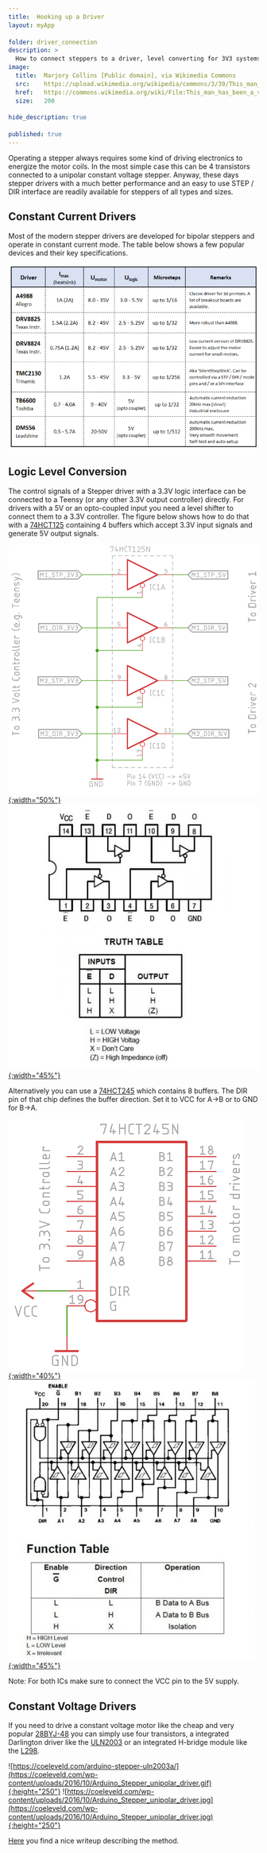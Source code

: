 ```yaml
---
title:  Hooking up a Driver
layout: myApp

folder: driver_connection
description: >
  How to connect steppers to a driver, level converting for 3V3 systems, timings.
image:       
  title:  Marjory Collins [Public domain], via Wikimedia Commons
  src:    https://upload.wikimedia.org/wikipedia/commons/3/39/This_man_has_been_a_volunteer_fire_engine_driver_for_twenty-three_years_8d23545v.jpg
  href:   https://commons.wikimedia.org/wiki/File:This_man_has_been_a_volunteer_fire_engine_driver_for_twenty-three_years_8d23545v.jpg
  size:   200

hide_description: true

published: true
---
```

<p></p>


Operating a stepper always requires some kind of driving electronics to energize the motor coils. In the
most simple case this can be 4 transistors connected to a unipolar constant voltage stepper.
Anyway, these days stepper drivers with a much better performance and an easy to use STEP / DIR
interface are readily available for steppers of all types and sizes. 

## Constant Current Drivers

Most of the modern stepper drivers are developed for bipolar steppers and
operate in constant current mode. The table below shows a few popular devices and their key specifications. 

[![Driver List](assets/driverlist.png)](assets/driverlist.png)


## Logic Level Conversion

The control signals of a Stepper driver with a 3.3V logic interface can be connected to a Teensy (or
any other 3.3V output controller) directly. For drivers with a 5V or an opto-coupled input you need
a level shifter to connect them to a 3.3V controller. The figure below shows how to do that with a
[74HCT125](https://octopart.com/search?q=74hct125%20) containing 4 buffers which accept 3.3V input
signals and generate 5V output signals. 

[![74HCT125](assets/74hct125.png){:width="50%"}](assets/74hct125.png)
[![74HCT125](assets/74hct125_pinout.png){:width="45%"}](assets/74hct125_pinout.png)

Alternatively you can use a [74HCT245](https://octopart.com/search?q=74hct245%20) which contains 8
buffers. The DIR pin of that chip defines the buffer direction. Set it to VCC for A->B or to GND for
B->A. 

[![74HCT125](assets/74hct245.png){:width="40%"}](assets/74hct245.png)
[![74HCT125](assets/74hct245_pinout.png){:width="45%"}](assets/74hct245_pinout.png)

Note: For both ICs make sure to connect the VCC pin to the 5V supply. 


## Constant Voltage Drivers

If you need to drive a constant voltage motor like the cheap and very popular
[28BYJ-48](https://octopart.com/search?q=28byj-48) you can simply use four transistors, a integrated
Darlington driver like the [ULN2003](https://www.st.com/resource/en/datasheet/uln2001.pdf) or an
integrated H-bridge module like the [L298](https://octopart.com/search?q=28byj-48).   

![https://coeleveld.com/arduino-stepper-uln2003a/](https://coeleveld.com/wp-content/uploads/2016/10/Arduino_Stepper_unipolar_driver.gif){:height="250"}
![https://coeleveld.com/wp-content/uploads/2016/10/Arduino_Stepper_unipolar_driver.jpg](https://coeleveld.com/wp-content/uploads/2016/10/Arduino_Stepper_unipolar_driver.jpg){:height="250"}

[Here](https://coeleveld.com/arduino-stepper-uln2003a/) you find a nice writeup describing the
method.



